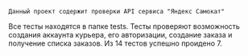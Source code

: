     Данный проект содержит проверки API сервиса "Яндекс Самокат"
Все тесты находятся в папке tests. Тесты проверяют возможность создания аккаунта курьера, его авторизации, создание заказа и получение списка заказов. Из 14 тестов успешно проидено 7.